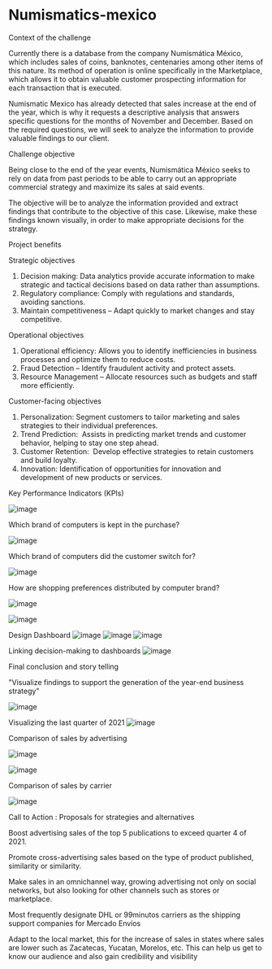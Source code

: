 # Numismatics-mexico

Context of the challenge

Currently there is a database from the company Numismática México, which includes sales of coins, banknotes, centenaries among other items of this nature. Its method of operation is online specifically in the Marketplace, which allows it to obtain valuable customer prospecting information for each transaction that is executed.

Numismatic Mexico has already detected that sales increase at the end of the year, which is why it requests a descriptive analysis that answers specific questions for the months of November and December. Based on the required questions, we will seek to analyze the information to provide valuable findings to our client.

Challenge objective

Being close to the end of the year events, Numismática México seeks to rely on data from past periods to be able to carry out an appropriate commercial strategy and maximize its sales at said events.

The objective will be to analyze the information provided and extract findings that contribute to the objective of this case. Likewise, make these findings known visually, in order to make appropriate decisions for the strategy.

Project benefits

Strategic objectives
1. Decision making: Data analytics provide accurate information to make strategic and tactical decisions based on data rather than assumptions.
2. Regulatory compliance: Comply with regulations and standards, avoiding sanctions.
3. Maintain competitiveness – Adapt quickly to market changes and stay competitive.

Operational objectives
1. Operational efficiency: Allows you to identify inefficiencies in business processes and optimize them to reduce costs.​
2. Fraud Detection – Identify fraudulent activity and protect assets.
3. Resource Management – Allocate resources such as budgets and staff more efficiently.

Customer-facing objectives
1. Personalization: Segment customers to tailor marketing and sales strategies to their individual preferences.​
2. Trend Prediction:  Assists in predicting market trends and customer behavior, helping to stay one step ahead.​
3. Customer Retention:  Develop effective strategies to retain customers and build loyalty.​
4. Innovation: Identification of opportunities for innovation and development of new products or services.

Key Performance Indicators (KPIs)

![image](https://github.com/KevinAGarcia/Numismatics-mexico/assets/113644566/7986c97c-8c48-4e1b-9a4c-1208d6963b72)


Which brand of computers is kept in the purchase?

![image](https://github.com/KevinAGarcia/Numismatics-mexico/assets/113644566/80db0992-4857-45d9-9374-2d2426bfe0eb)

Which brand of computers did the customer switch for?

![image](https://github.com/KevinAGarcia/Numismatics-mexico/assets/113644566/3d8e0a2e-242d-4f0b-a173-4d97eff90cfa)

How are shopping preferences distributed by computer brand?

![image](https://github.com/KevinAGarcia/Numismatics-mexico/assets/113644566/55741041-2286-43df-9057-30d2abed1651)

![image](https://github.com/KevinAGarcia/Numismatics-mexico/assets/113644566/797630a0-3e71-408b-bbe8-f40d92db68b5)

Design Dashboard
![image](https://github.com/KevinAGarcia/Numismatics-mexico/assets/113644566/166b6219-861d-4275-ac61-8ab24c1d37d1)
![image](https://github.com/KevinAGarcia/Numismatics-mexico/assets/113644566/dc2c267b-903d-416d-bd77-35ef231c891e)
![image](https://github.com/KevinAGarcia/Numismatics-mexico/assets/113644566/fc1d09bb-7fd7-4f50-9599-dfcc638a64c5)

Linking decision-making to dashboards
![image](https://github.com/KevinAGarcia/Numismatics-mexico/assets/113644566/ab6aa38d-72fa-4615-91fe-6e259dc92294)

Final conclusion and story telling

"Visualize findings to support the generation of the year-end business strategy"

![image](https://github.com/KevinAGarcia/Numismatics-mexico/assets/113644566/c51a01ec-f784-4033-a3a2-854d5c7d99f7)

Visualizing the last quarter of 2021
![image](https://github.com/KevinAGarcia/Numismatics-mexico/assets/113644566/1f72543f-f79e-45e8-aeaa-5f8548fedd9a)

Comparison of sales by advertising

![image](https://github.com/KevinAGarcia/Numismatics-mexico/assets/113644566/a20d2077-86cb-48d8-a3a6-eabd8f40f8eb)

![image](https://github.com/KevinAGarcia/Numismatics-mexico/assets/113644566/53d73c7b-cd2a-4bb6-9c2b-db6bcad55254)

Comparison of sales by carrier


![image](https://github.com/KevinAGarcia/Numismatics-mexico/assets/113644566/2241dc93-99cc-4f97-96d7-083a3cf7206d)

Call to Action : Proposals for strategies and alternatives

Boost advertising sales of the top 5 publications to exceed quarter 4 of 2021.


Promote cross-advertising sales based on the type of product published, similarity or similarity.


Make sales in an omnichannel way, growing advertising not only on social networks, but also looking for other channels such as stores or marketplace.


Most frequently designate DHL or 99minutos carriers as the shipping support companies for Mercado Envíos


Adapt to the local market, this for the increase of sales in states where sales are lower such as Zacatecas, Yucatan, Morelos, etc. This can help us get to know our audience and also gain credibility and visibility






